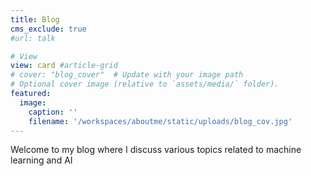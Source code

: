 ```yaml
---
title: Blog
cms_exclude: true
#url: talk

# View
view: card #article-grid
# cover: "blog_cover"  # Update with your image path
# Optional cover image (relative to `assets/media/` folder).
featured:
  image:
    caption: ''
    filename: '/workspaces/aboutme/static/uploads/blog_cov.jpg'
---
```

Welcome to my blog where I discuss various topics related to machine learning and AI
